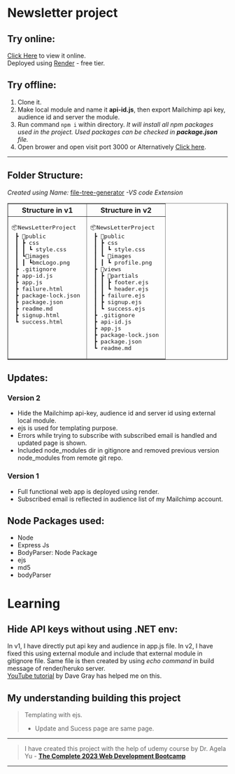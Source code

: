 
# Newsletter project 

## Try online:
[Click Here](https://newsletter-node.onrender.com/) to view it online.  
Deployed using [Render](https://render.com) - free tier.

## Try offline:
1. Clone it.
2. Make local module and name it **api-id.js**, then export Mailchimp api key, audience id and server the module.
3. Run command ```npm i``` within directory. *It will install all npm packages used in the project. Used packages can be checked in **package.json** file.*
4. Open brower and open visit port 3000 or Alternatively [Click here](http://localhost:3000/).
---  

## Folder Structure:  
*Created using Name:* [file-tree-generator](https://marketplace.visualstudio.com/items?itemName=Shinotatwu-DS.file-tree-generator) *-VS code Extension*
<table border=1>
<tr>
<th>Structure in v1</th>
<th>Structure in v2</th>
</tr>
<tr>
<td valign=top>
<pre>
📦NewsLetterProject  
 ┣ 📂public
 ┃ ┣ css
 ┃ ┃ ┗ style.css
 ┃ ┗📂images
 ┃ ┃ ┗bmcLogo.png
 ┣ .gitignore
 ┣ app-id.js
 ┣ app.js
 ┣ failure.html
 ┣ package-lock.json
 ┣ package.json
 ┣ readme.md
 ┣ signup.html
 ┗ success.html
</pre>
</td>
<td valign=top>
<pre>
📦NewsLetterProject  
 ┣ 📂public
 ┃ ┣ css
 ┃ ┃ ┗ style.css
 ┃ ┗ 📂images
 ┃ ┃ ┗ profile.png
 ┣ 📂views
 ┃ ┣ 📂partials
 ┃ ┃ ┣ footer.ejs
 ┃ ┃ ┗ header.ejs
 ┃ ┣ failure.ejs
 ┃ ┣ signup.ejs
 ┃ ┗ success.ejs
 ┣ .gitignore
 ┣ api-id.js
 ┣ app.js
 ┣ package-lock.json
 ┣ package.json
 ┗ readme.md
</pre></td></tr></table>

## Updates:
### Version 2
- Hide the Mailchimp api-key, audience id and server id using external local module.
- ejs is used for templating purpose.
- Errors while trying to subscribe with subscribed email is handled and updated page is shown.
- Included node_modules dir in gitignore and removed previous version node_modules from remote git repo.

### Version 1
- Full functional web app is deployed using render. 
- Subscribed email is reflected in audience list of my Mailchimp account.

## Node Packages used:
- Node 
- Express Js
- BodyParser: Node Package
- ejs
- md5
- bodyParser

# Learning
## Hide API keys without using .NET env:
In v1, I have directly put api key and audience in app.js file. In v2, I have fixed this using external module and include that external module in gitignore file. Same file is then created by using *echo command* in build message of render/heruko server.  
[YouTube tutorial](https://www.youtube.com/watch?v=2J3xbMkH2K4) by Dave Gray has helped me on this.

## My understanding building this project
> Templating with ejs.
> - Update and Sucess page are same page.

---
> I have created this project with the help of udemy course by Dr. Agela Yu - **[The Complete 2023 Web Development Bootcamp](https://www.udemy.com/share/1013gG/)**
---



